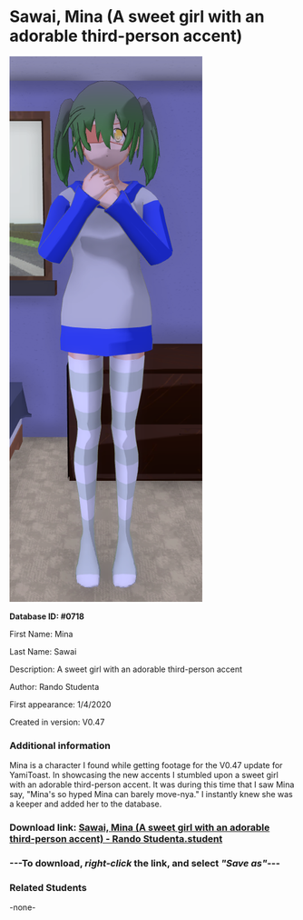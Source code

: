 # Sawai, Mina (A sweet girl with an adorable third-person accent)

<img src="../../Files/Images/Sawai, Mina (A sweet girl with an adorable third-person accent).png" title="Sawai, Mina (A sweet girl with an adorable third-person accent) - Rando Studenta">

**Database ID: #0718**

First Name: Mina

Last Name: Sawai

Description: A sweet girl with an adorable third-person accent

Author: Rando Studenta

First appearance: 1/4/2020

Created in version: V0.47

### Additional information

Mina is a character I found while getting footage for the V0.47 update for YamiToast. In showcasing the new accents I stumbled upon a sweet girl with an adorable third-person accent. It was during this time that I saw Mina say, "Mina's so hyped Mina can barely move-nya." I instantly knew she was a keeper and added her to the database.

### Download link: <a href="https://raw.githubusercontent.com/Arbiter1223/Daigaku-Gurashi-Custom-Students/master/Files/Student%20Files/Sawai%2C%20Mina%20(A%20sweet%20girl%20with%20an%20adorable%20third-person%20accent)%20-%20Rando%20Studenta.student">Sawai, Mina (A sweet girl with an adorable third-person accent) - Rando Studenta.student</a>

### ---**To download, _right-click_ the link, and select _"Save as"_**---

### Related Students

-none-
